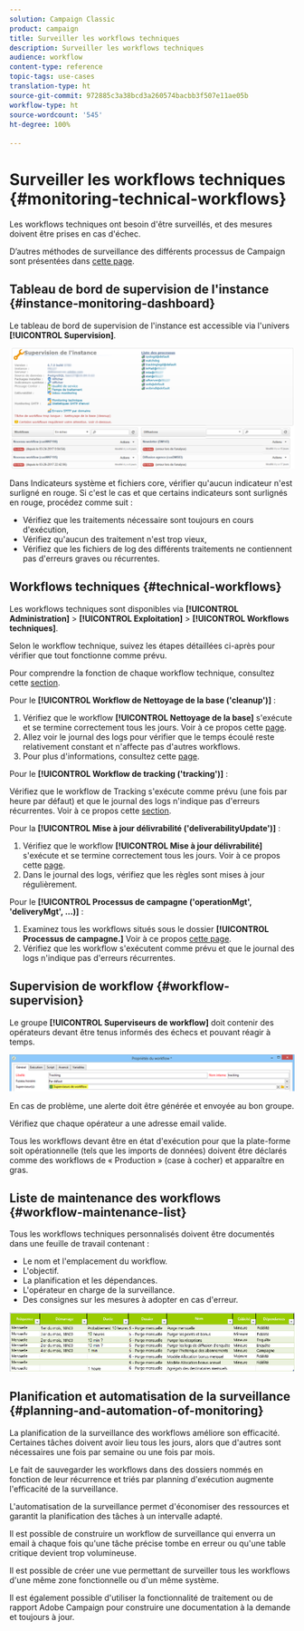```yaml
---
solution: Campaign Classic
product: campaign
title: Surveiller les workflows techniques
description: Surveiller les workflows techniques
audience: workflow
content-type: reference
topic-tags: use-cases
translation-type: ht
source-git-commit: 972885c3a38bcd3a260574bacbb3f507e11ae05b
workflow-type: ht
source-wordcount: '545'
ht-degree: 100%

---
```



# Surveiller les workflows techniques {#monitoring-technical-workflows}

Les workflows techniques ont besoin d&#39;être surveillés, et des mesures doivent être prises en cas d&#39;échec.

D’autres méthodes de surveillance des différents processus de Campaign sont présentées dans [cette page](../../production/using/monitoring-guidelines.md).

## Tableau de bord de supervision de l&#39;instance {#instance-monitoring-dashboard}

Le tableau de bord de supervision de l&#39;instance est accessible via l&#39;univers **[!UICONTROL Supervision]**.

![](assets/monitoring_technical_workflows1.png)

Dans Indicateurs système et fichiers core, vérifier qu&#39;aucun indicateur n&#39;est surligné en rouge. Si c&#39;est le cas et que certains indicateurs sont surlignés en rouge, procédez comme suit :

* Vérifiez que les traitements nécessaire sont toujours en cours d&#39;exécution,
* Vérifiez qu&#39;aucun des traitement n&#39;est trop vieux,
* Vérifiez que les fichiers de log des différents traitements ne contiennent pas d&#39;erreurs graves ou récurrentes.

## Workflows techniques {#technical-workflows}

Les workflows techniques sont disponibles via **[!UICONTROL Administration]** > **[!UICONTROL Exploitation]** > **[!UICONTROL Workflows techniques]**.

Selon le workflow technique, suivez les étapes détaillées ci-après pour vérifier que tout fonctionne comme prévu.

Pour comprendre la fonction de chaque workflow technique, consultez cette [section](../../workflow/using/about-technical-workflows.md).

Pour le **[!UICONTROL Workflow de Nettoyage de la base (&#39;cleanup&#39;)]** :

1. Vérifiez que le workflow **[!UICONTROL Nettoyage de la base]** s&#39;exécute et se termine correctement tous les jours. Voir à ce propos cette [page](../../workflow/using/delivery.md).
1. Allez voir le journal des logs pour vérifier que le temps écoulé reste relativement constant et n&#39;affecte pas d&#39;autres workflows.
1. Pour plus d&#39;informations, consultez cette [page](../../production/using/database-cleanup-workflow.md).

Pour le **[!UICONTROL Workflow de tracking (&#39;tracking&#39;)]** :

Vérifiez que le workflow de Tracking s&#39;exécute comme prévu (une fois par heure par défaut) et que le journal des logs n&#39;indique pas d&#39;erreurs récurrentes. Voir à ce propos cette [section](../../workflow/using/delivery.md).

Pour la **[!UICONTROL Mise à jour délivrabilité (&#39;deliverabilityUpdate&#39;)]** :

1. Vérifiez que le workflow **[!UICONTROL Mise à jour délivrabilité]** s&#39;exécute et se termine correctement tous les jours. Voir à ce propos cette [page](../../workflow/using/delivery.md).
1. Dans le journal des logs, vérifiez que les règles sont mises à jour régulièrement.

Pour le **[!UICONTROL Processus de campagne (&#39;operationMgt&#39;, &#39;deliveryMgt&#39;, ...)]** :

1. Examinez tous les workflows situés sous le dossier **[!UICONTROL Processus de campagne.]** Voir à ce propos [cette page](../../workflow/using/campaign.md).
1. Vérifiez que les workflow s&#39;exécutent comme prévu et que le journal des logs n&#39;indique pas d&#39;erreurs récurrentes.

## Supervision de workflow {#workflow-supervision}

Le groupe **[!UICONTROL Superviseurs de workflow]** doit contenir des opérateurs devant être tenus informés des échecs et pouvant réagir à temps.

![](assets/monitoring_technical_workflows3.png)

En cas de problème, une alerte doit être générée et envoyée au bon groupe.

Vérifiez que chaque opérateur a une adresse email valide.

Tous les workflows devant être en état d&#39;exécution pour que la plate-forme soit opérationnelle (tels que les imports de données) doivent être déclarés comme des workflows de « Production » (case à cocher) et apparaître en gras.

## Liste de maintenance des workflows {#workflow-maintenance-list}

Tous les workflows techniques personnalisés doivent être documentés dans une feuille de travail contenant :

* Le nom et l&#39;emplacement du workflow.
* L&#39;objectif.
* La planification et les dépendances.
* L&#39;opérateur en charge de la surveillance.
* Des consignes sur les mesures à adopter en cas d&#39;erreur.

![](assets/monitoring_technical_workflows4.png)

## Planification et automatisation de la surveillance {#planning-and-automation-of-monitoring}

La planification de la surveillance des workflows améliore son efficacité. Certaines tâches doivent avoir lieu tous les jours, alors que d&#39;autres sont nécessaires une fois par semaine ou une fois par mois.

Le fait de sauvegarder les workflows dans des dossiers nommés en fonction de leur récurrence et triés par planning d&#39;exécution augmente l&#39;efficacité de la surveillance.

L&#39;automatisation de la surveillance permet d&#39;économiser des ressources et garantit la planification des tâches à un intervalle adapté.

Il est possible de construire un workflow de surveillance qui enverra un email à chaque fois qu&#39;une tâche précise tombe en erreur ou qu&#39;une table critique devient trop volumineuse.

Il est possible de créer une vue permettant de surveiller tous les workflows d&#39;une même zone fonctionnelle ou d&#39;un même système.

Il est également possible d&#39;utiliser la fonctionnalité de traitement ou de rapport Adobe Campaign pour construire une documentation à la demande et toujours à jour.

